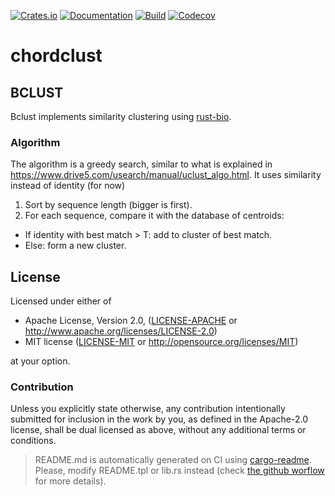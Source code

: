 [![Crates.io](https://img.shields.io/crates/v/chordclust.svg)](https://crates.io/crates/chordclust)
[![Documentation](https://docs.rs/chordclust/badge.svg)](https://docs.rs/chordclust/)
[![Build](https://github.com/carrascomj/chordclust/workflows/build/badge.svg)](https://github.com/carrascomj/chordclust)
[![Codecov](https://codecov.io/github/carrascomj/chordclust/coverage.svg?branch=trunk)](https://codecov.io/gh/carrascomj/chordclust)

# chordclust

## BCLUST
Bclust implements similarity clustering using [rust-bio](https://github.com/rust-bio/rust-bio).

### Algorithm
The algorithm is a greedy search, similar to what is explained in
https://www.drive5.com/usearch/manual/uclust_algo.html. It uses similarity
instead of identity (for now)

1. Sort by sequence length (bigger is first).
2. For each sequence, compare it with the database of centroids:
  * If identity with best match > T: add to cluster of best match.
  * Else: form a new cluster.

## License

Licensed under either of

- Apache License, Version 2.0, ([LICENSE-APACHE](LICENSE-APACHE) or http://www.apache.org/licenses/LICENSE-2.0)
- MIT license ([LICENSE-MIT](LICENSE-MIT) or http://opensource.org/licenses/MIT)

at your option.

### Contribution

Unless you explicitly state otherwise, any contribution intentionally submitted
for inclusion in the work by you, as defined in the Apache-2.0 license, shall be dual licensed as above, without any
additional terms or conditions.

> README.md is automatically generated on CI using [cargo-readme](https://github.com/livioribeiro/cargo-readme). Please, modify README.tpl or lib.rs instead (check [the github worflow](https://github.com/carrascomj/rust_sbml/blob/trunk/.github/workflows/readme.yml) for more details).
